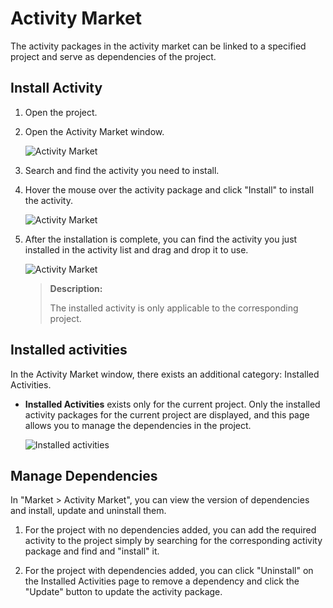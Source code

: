 # Activity Market

The activity packages in the activity market can be linked to a specified project and serve as dependencies of the project.

## Install Activity

1. Open the project.

2. Open the Activity Market window.
   
    ![Activity Market](https://docimages.blob.core.chinacloudapi.cn/images/EnglishDocumentImage/activitymarket20210427.png)

3. Search and find the activity you need to install.

4. Hover the mouse over the activity package and click "Install" to install the activity.
   
    ![Activity Market](https://docimages.blob.core.chinacloudapi.cn/images/EnglishDocumentImage/installactivitymarket20210427.png)

5. After the installation is complete, you can find the activity you just installed in the activity list and drag and drop it to use.
   
    ![Activity Market](https://docimages.blob.core.chinacloudapi.cn/images/EnglishDocumentImage/keytab20210427.png)
   
   > **Description:**
   > 
   > The installed activity is only applicable to the corresponding project.

## Installed activities

In the Activity Market window, there exists an additional category: Installed Activities.

* **Installed Activities** exists only for the current project. Only the installed activity packages for the current project are displayed, and this page allows you to manage the dependencies in the project.
  
    ![Installed activities](https://docimages.blob.core.chinacloudapi.cn/images/EnglishDocumentImage/installedactivities20210427.png)

## Manage Dependencies

In "Market > Activity Market", you can view the version of dependencies and install, update and uninstall them.

1. For the project with no dependencies added, you can add the required activity to the project simply by searching for the corresponding activity package and find and "install" it.

2. For the project with dependencies added, you can click "Uninstall" on the Installed Activities page to remove a dependency and click the "Update" button to update the activity package.
